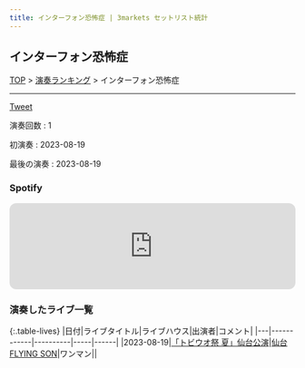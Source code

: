 ```yaml
---
title: インターフォン恐怖症 | 3markets セットリスト統計
---
```

## インターフォン恐怖症


[TOP](/setlist/) > [演奏ランキング](songs.html) > インターフォン恐怖症

___

<a href="https://twitter.com/share?ref_src=twsrc%5Etfw" data-text="3markets[ ]セットリスト > インターフォン恐怖症" class="twitter-share-button" data-via="3markets" data-hashtags="3markets" data-related="3markets" data-show-count="false">Tweet</a>

演奏回数
: 1

初演奏
: 2023-08-19

最後の演奏
: 2023-08-19







### Spotify
<iframe style="border-radius:12px" src="https://open.spotify.com/embed/track/3YLoMXI2GEZobJDK0K53IT?utm_source=generator" width="100%" height="152" frameBorder="0" allowfullscreen="" allow="autoplay; clipboard-write; encrypted-media; fullscreen; picture-in-picture" loading="lazy"></iframe>



### 演奏したライブ一覧

{:.table-lives}
|日付|ライブタイトル|ライブハウス|出演者|コメント|
|---|------------|----------|-----|------|
|<span class="nowrap">2023-08-19</span>|[「トビウオ祭 夏」仙台公演](live076.html)|[仙台FLYING SON](livehouse018.html)|ワンマン||



<script async src="https://platform.twitter.com/widgets.js" charset="utf-8"></script>